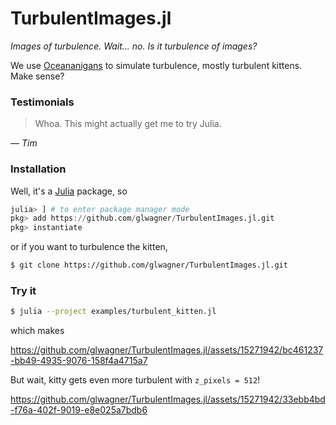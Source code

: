 # TurbulentImages.jl

_Images of turbulence. Wait... no. Is it turbulence of images?_

We use [Oceananigans](https://github.com/CliMA/Oceananigans.jl) to simulate turbulence, mostly turbulent kittens. Make sense?

### Testimonials

> Whoa. This might actually get me to try Julia.

_— Tim_

### Installation

Well, it's a [Julia](https://julialang.org/downloads/) package, so

```julia
julia> ] # to enter package manager mode
pkg> add https://github.com/glwagner/TurbulentImages.jl.git
pkg> instantiate
```

or if you want to turbulence the kitten,

```bash
$ git clone https://github.com/glwagner/TurbulentImages.jl.git
```

### Try it

```bash
$ julia --project examples/turbulent_kitten.jl
```

which makes

https://github.com/glwagner/TurbulentImages.jl/assets/15271942/bc461237-bb49-4935-9076-158f4a4715a7

But wait, kitty gets even more turbulent with `z_pixels = 512`!

https://github.com/glwagner/TurbulentImages.jl/assets/15271942/33ebb4bd-f76a-402f-9019-e8e025a7bdb6

